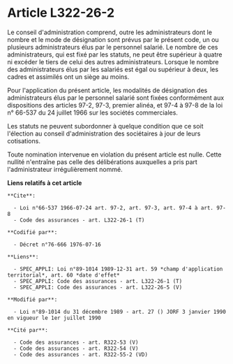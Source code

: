 # Article L322-26-2

Le conseil d'administration comprend, outre les administrateurs dont le nombre et le mode de désignation sont prévus par le
présent code, un ou plusieurs administrateurs élus par le personnel salarié. Le nombre de ces administrateurs, qui est fixé
par les statuts, ne peut être supérieur à quatre ni excéder le tiers de celui des autres administrateurs. Lorsque le nombre
des administrateurs élus par les salariés est égal ou supérieur à deux, les cadres et assimilés ont un siège au moins.

Pour l'application du présent article, les modalités de désignation des administrateurs élus par le personnel salarié sont
fixées conformément aux dispositions des articles 97-2, 97-3, premier alinéa, et 97-4 à 97-8 de la loi n° 66-537 du 24
juillet 1966 sur les sociétés commerciales.

Les statuts ne peuvent subordonner à quelque condition que ce soit l'élection au conseil d'administration des sociétaires à
jour de leurs cotisations.

Toute nomination intervenue en violation du présent article est nulle. Cette nullité n'entraîne pas celle des délibérations
auxquelles a pris part l'administrateur irrégulièrement nommé.

**Liens relatifs à cet article**

	**Cite**:

	  - Loi n°66-537 1966-07-24 art. 97-2, art. 97-3, art. 97-4 à art. 97-8
	  - Code des assurances - art. L322-26-1 (T)

	**Codifié par**:

	  - Décret n°76-666 1976-07-16

	**Liens**:

	  - SPEC_APPLI: Loi n°89-1014 1989-12-31 art. 59 *champ d'application territorial*, art. 60 *date d'effet*
	  - SPEC_APPLI: Code des assurances - art. L322-26-1 (T)
	  - SPEC_APPLI: Code des assurances - art. L322-26-5 (V)

	**Modifié par**:

	  - Loi n°89-1014 du 31 décembre 1989 - art. 27 () JORF 3 janvier 1990 en vigueur le 1er juillet 1990

	**Cité par**:

	  - Code des assurances - art. R322-53 (V)
	  - Code des assurances - art. R322-54 (V)
	  - Code des assurances - art. R322-55-2 (VD)
